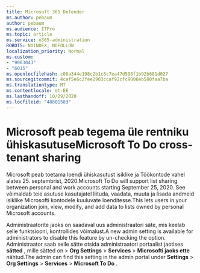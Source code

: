 ```yaml
---
title: Microsoft 365 Defender
ms.author: pebaum
author: pebaum
ms.audience: ITPro
ms.topic: article
ms.service: o365-administration
ROBOTS: NOINDEX, NOFOLLOW
localization_priority: Normal
ms.custom:
- "9003043"
- "6015"
ms.openlocfilehash: c08a344e198c2b1c6c7ea47d598f1b92b681d027
ms.sourcegitcommit: 4caf5e6c2fee2903ccaf92cfc9006eb580faa7ba
ms.translationtype: MT
ms.contentlocale: et-EE
ms.lasthandoff: 10/29/2020
ms.locfileid: "48801583"
---
```

# <a name="microsoft-to-do-cross-tenant-sharing"></a><span data-ttu-id="ca7b1-102">Microsoft peab tegema üle rentniku ühiskasutuse</span><span class="sxs-lookup"><span data-stu-id="ca7b1-102">Microsoft To Do cross-tenant sharing</span></span>

<span data-ttu-id="ca7b1-103">Microsoft peab toetama loendi ühiskasutust isiklike ja Töökontode vahel alates 25. septembrist, 2020.</span><span class="sxs-lookup"><span data-stu-id="ca7b1-103">Microsoft To Do will support list sharing between personal and work accounts starting September 25, 2020.</span></span> <span data-ttu-id="ca7b1-104">See võimaldab teie asutuse kasutajatel liituda, vaadata, muuta ja lisada andmeid isiklike Microsofti kontodele kuuluvate loenditesse.</span><span class="sxs-lookup"><span data-stu-id="ca7b1-104">This lets users in your organization join, view, modify, and add data to lists owned by personal Microsoft accounts.</span></span>

<span data-ttu-id="ca7b1-105">Administraatorite jaoks on saadaval uus administraatori säte, mis keelab selle funktsiooni, kontrollides võimalust.</span><span class="sxs-lookup"><span data-stu-id="ca7b1-105">A new admin setting is available for administrators to disable this feature by un-checking the option.</span></span>
<span data-ttu-id="ca7b1-106">Administraator saab selle sätte otsida administraatori portaalist jaotises **sätted** , mille sätted on  >  **Org Settings**  >  **Services**  >  **Microsofti jaoks ette** nähtud.</span><span class="sxs-lookup"><span data-stu-id="ca7b1-106">The admin can find this setting in the admin portal under **Settings** > **Org Settings** > **Services** > **Microsoft To Do** .</span></span>
